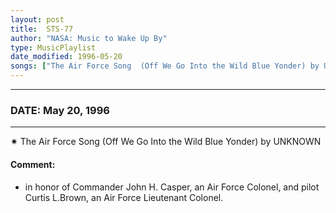 ```yaml
---
layout: post
title:  STS-77
author: "NASA: Music to Wake Up By"
type: MusicPlaylist
date_modified: 1996-05-20
songs: ["The Air Force Song  (Off We Go Into the Wild Blue Yonder) by UNKNOWN"]
---
```


----
### DATE: May 20, 1996
----
✷ The Air Force Song  (Off We Go Into the Wild Blue Yonder) by UNKNOWN

#### Comment:
* in honor of Commander John H. Casper, an Air Force Colonel, and pilot Curtis L.Brown, an Air Force Lieutenant Colonel.



<br/>
<center>
	<a target="_blank"
	   href="https://twitter.com/intent/tweet?hashtags=Space,NASA,Playlist,NASAWakeupCalls,SpaceProgram&text={{ page.author}}, '{{ page.songs.first }}' {{ page.title }}, {{ page.date | date: '%B %d, %Y' }}. {{ site.url }}{{ page.url }}&via=nasawakeupcalls"><i class="fab fa-twitter" alt="Tweet this page" style="font-size: 1.3em;"></i></a>
	&nbsp; 	<i class="fas fa-user-astronaut" style="font-size: 1.5em;"></i> &nbsp;
    <a type="amzn" search="'The Air Force Song  (Off We Go Into the Wild Blue Yonder) by UNKNOWN'" category="popular music">
    <i class="fab fa-amazon" style="font-size: 1.3em;"></i></a>
</center>
